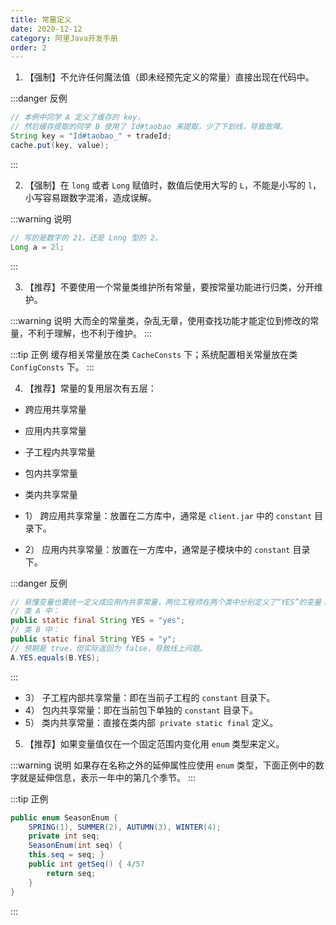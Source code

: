 ```yaml
---
title: 常量定义
date: 2020-12-12
category: 阿里Java开发手册
order: 2
---
```


1. 【强制】不允许任何魔法值（即未经预先定义的常量）直接出现在代码中。

:::danger 反例
```java
// 本例中同学 A 定义了缓存的 key，
// 然后缓存提取的同学 B 使用了 Id#taobao 来提取，少了下划线，导致故障。
String key = "Id#taobao_" + tradeId;
cache.put(key, value);
```
:::

2. 【强制】在 `long` 或者 `Long` 赋值时，数值后使用大写的 `L`，不能是小写的 `l`，小写容易跟数字混淆，造成误解。

:::warning 说明
```java
// 写的是数字的 21，还是 Long 型的 2。
Long a = 2l;
```
:::

3. 【推荐】不要使用一个常量类维护所有常量，要按常量功能进行归类，分开维护。

:::warning 说明
大而全的常量类，杂乱无章，使用查找功能才能定位到修改的常量，不利于理解，也不利于维护。
:::

:::tip 正例
缓存相关常量放在类 `CacheConsts` 下；系统配置相关常量放在类 `ConfigConsts` 下。
:::

4. 【推荐】常量的复用层次有五层：
- 跨应用共享常量
- 应用内共享常量
- 子工程内共享常量
- 包内共享常量
- 类内共享常量

- 1） 跨应用共享常量：放置在二方库中，通常是 `client.jar` 中的 `constant` 目录下。
- 2） 应用内共享常量：放置在一方库中，通常是子模块中的 `constant` 目录下。

:::danger 反例
```java
// 易懂变量也要统一定义成应用内共享常量，两位工程师在两个类中分别定义了“YES”的变量：
// 类 A 中：
public static final String YES = "yes";
// 类 B 中：
public static final String YES = "y";
// 预期是 true，但实际返回为 false，导致线上问题。
A.YES.equals(B.YES);
```
:::

- 3） 子工程内部共享常量：即在当前子工程的 `constant` 目录下。
- 4） 包内共享常量：即在当前包下单独的 `constant` 目录下。
- 5） 类内共享常量：直接在类内部` private static final` 定义。

5. 【推荐】如果变量值仅在一个固定范围内变化用 `enum` 类型来定义。

:::warning 说明
如果存在名称之外的延伸属性应使用 `enum` 类型，下面正例中的数字就是延伸信息，表示一年中的第几个季节。
:::

:::tip 正例
```java
public enum SeasonEnum {
    SPRING(1), SUMMER(2), AUTUMN(3), WINTER(4);
    private int seq;
    SeasonEnum(int seq) {
    this.seq = seq; }
    public int getSeq() { 4/57
        return seq; 
    } 
}
```
:::